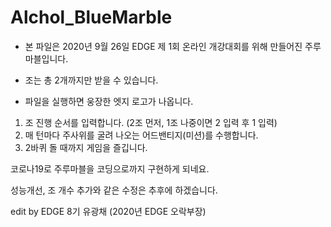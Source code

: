 # Alchol_BlueMarble

- 본 파일은 2020년 9월 26일 EDGE 제 1회 온라인 개강대회를 위해 만들어진 주루마블입니다.
- 조는 총 2개까지만 받을 수 있습니다.

- 파일을 실행하면 웅장한 엣지 로고가 나옵니다.
1. 조 진행 순서를 입력합니다. (2조 먼저, 1조 나중이면 2 입력 후 1 입력)
2. 매 턴마다 주사위를 굴려 나오는 어드밴티지(미션)를 수행합니다.
3. 2바퀴 돌 때까지 게임을 즐깁니다.

코로나19로 주루마블을 코딩으로까지 구현하게 되네요.

성능개선, 조 개수 추가와 같은 수정은 추후에 하겠습니다.

edit by EDGE 8기 유광채 (2020년 EDGE 오락부장)
